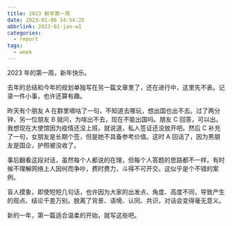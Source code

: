 ```yaml
---
title: 2023 新年第一周
date: 2023-01-06 14:54:25
abbrlink: 2023-01-jan-w1
categories:
  - report
tags:
  - week
---
```


2023 年的第一周，新年快乐。

去年的总结和今年的规划单独写在另一篇文章里了，还在进行中，这里先不表。记录一件小事，也许还算有趣。

昨天有个朋友 A 在群里嘀咕了一句，不知道去哪玩，想出国也出不去。过了两分钟，另一位朋友 B 就问，为啥出不去，现在不能出国吗。朋友 C 回答，可以出。我想现在大使馆因为疫情还没上班，就说道，私人签证还没放开吧。然后 C 补充了一句，女朋友是长期个签，但是她不具备参考价值。这时 A 回话了，因为男朋友是国企，护照被没收了。

事后翻看这段对话，虽然每个人都说的在理，但每个人答题的思路都不一样。有时候不理解网络上人因何而争吵，费时费力，斗得不可开交。这似乎是个不错的案例。

盲人摸象，即使短短几句话，也许因为大家的出发点、角度、高度不同，导致产生的观点、结论千差万别。脱离了背景、语境、认同、共识，对话会变得毫无意义。

新的一年，第一篇适合温柔的开始，就写这些吧。
